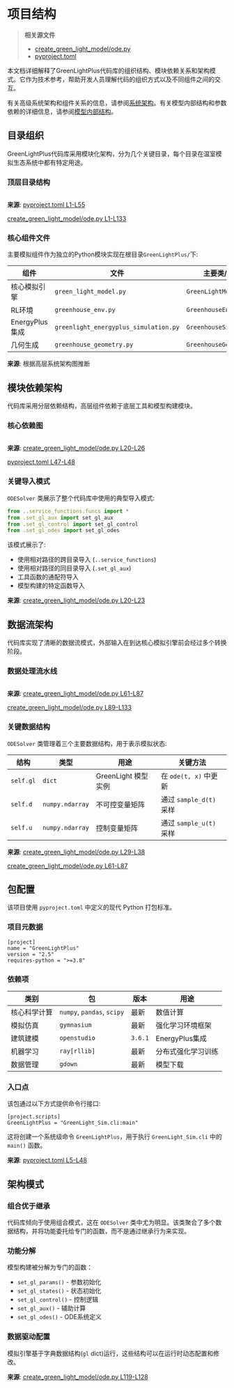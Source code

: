 # 项目结构

> **相关源文件**
> * [create_green_light_model/ode.py](https://github.com/greenpeer/GreenLightPlus/blob/262399d9/create_green_light_model/ode.py)
> * [pyproject.toml](https://github.com/greenpeer/GreenLightPlus/blob/262399d9/pyproject.toml)

本文档详细解释了GreenLightPlus代码库的组织结构、模块依赖关系和架构模式。它作为技术参考，帮助开发人员理解代码的组织方式以及不同组件之间的交互。

有关高级系统架构和组件关系的信息，请参阅[系统架构](/greenpeer/GreenLightPlus/1.1-system-architecture)。有关模型内部结构和参数依赖的详细信息，请参阅[模型内部结构](/greenpeer/GreenLightPlus/5.2-model-internals)。

## 目录组织

GreenLightPlus代码库采用模块化架构，分为几个关键目录，每个目录在温室模拟生态系统中都有特定用途。

### 顶层目录结构

```

```

**来源**: [pyproject.toml L1-L55](https://github.com/greenpeer/GreenLightPlus/blob/262399d9/pyproject.toml#L1-L55)

 [create_green_light_model/ode.py L1-L133](https://github.com/greenpeer/GreenLightPlus/blob/262399d9/create_green_light_model/ode.py#L1-L133)

### 核心组件文件

主要模拟组件作为独立的Python模块实现在根目录`GreenLightPlus/`下:

| 组件 | 文件 | 主要类/函数 |
| --- | --- | --- |
| 核心模拟引擎 | `green_light_model.py` | `GreenLightModel` |
| RL环境 | `greenhouse_env.py` | `GreenhouseEnv` |
| EnergyPlus集成 | `greenlight_energyplus_simulation.py` | `GreenhouseSimulation` |
| 几何生成 | `greenhouse_geometry.py` | `GreenhouseGeometry` |

**来源**: 根据高层系统架构图推断

## 模块依赖架构

代码库采用分层依赖结构，高层组件依赖于底层工具和模型构建模块。

### 核心依赖图

```

```

**来源**: [create_green_light_model/ode.py L20-L26](https://github.com/greenpeer/GreenLightPlus/blob/262399d9/create_green_light_model/ode.py#L20-L26)

 [pyproject.toml L47-L48](https://github.com/greenpeer/GreenLightPlus/blob/262399d9/pyproject.toml#L47-L48)

### 关键导入模式

`ODESolver` 类展示了整个代码库中使用的典型导入模式:

```javascript
from ..service_functions.funcs import *
from .set_gl_aux import set_gl_aux
from .set_gl_control import set_gl_control
from .set_gl_odes import set_gl_odes
```

该模式展示了:

* 使用相对路径的跨目录导入 (`..service_functions`)
* 使用相对路径的同目录导入 (`.set_gl_aux`)  
* 工具函数的通配符导入
* 模型构建的特定函数导入

**来源**: [create_green_light_model/ode.py L20-L23](https://github.com/greenpeer/GreenLightPlus/blob/262399d9/create_green_light_model/ode.py#L20-L23)

## 数据流架构

代码库实现了清晰的数据流模式，外部输入在到达核心模拟引擎前会经过多个转换阶段。

### 数据处理流水线

```

```

**来源**: [create_green_light_model/ode.py L61-L87](https://github.com/greenpeer/GreenLightPlus/blob/262399d9/create_green_light_model/ode.py#L61-L87)

 [create_green_light_model/ode.py L89-L133](https://github.com/greenpeer/GreenLightPlus/blob/262399d9/create_green_light_model/ode.py#L89-L133)

### 关键数据结构

`ODESolver` 类管理着三个主要数据结构，用于表示模拟状态:

| 结构 | 类型 | 用途 | 关键方法 |
| --- | --- | --- | --- |
| `self.gl` | `dict` | GreenLight 模型实例 | 在 `ode(t, x)` 中更新 |
| `self.d` | `numpy.ndarray` | 不可控变量矩阵 | 通过 `sample_d(t)` 采样 |
| `self.u` | `numpy.ndarray` | 控制变量矩阵 | 通过 `sample_u(t)` 采样 |

**来源**: [create_green_light_model/ode.py L29-L38](https://github.com/greenpeer/GreenLightPlus/blob/262399d9/create_green_light_model/ode.py#L29-L38)

 [create_green_light_model/ode.py L61-L87](https://github.com/greenpeer/GreenLightPlus/blob/262399d9/create_green_light_model/ode.py#L61-L87)

## 包配置

该项目使用 `pyproject.toml` 中定义的现代 Python 打包标准。

### 项目元数据

```
[project]
name = "GreenLightPlus"
version = "2.5"
requires-python = ">=3.8"
```

### 依赖项

| 类别 | 包 | 版本 | 用途 |
| --- | --- | --- | --- |
| 核心科学计算 | `numpy`, `pandas`, `scipy` | 最新 | 数值计算 |
| 模拟仿真 | `gymnasium` | 最新 | 强化学习环境框架 |
| 建筑建模 | `openstudio` | `3.6.1` | EnergyPlus集成 |
| 机器学习 | `ray[rllib]` | 最新 | 分布式强化学习训练 |
| 数据管理 | `gdown` | 最新 | 模型下载 |

### 入口点

该包通过以下方式提供命令行接口:

```
[project.scripts]
GreenLightPlus = "GreenLight_Sim.cli:main"
```

这将创建一个系统级命令 `GreenLightPlus`，用于执行 `GreenLight_Sim.cli` 中的 `main()` 函数。

**来源**: [pyproject.toml L5-L48](https://github.com/greenpeer/GreenLightPlus/blob/262399d9/pyproject.toml#L5-L48)

## 架构模式

### 组合优于继承

代码库倾向于使用组合模式，这在 `ODESolver` 类中尤为明显。该类聚合了多个数据结构，并将功能委托给专门的函数，而不是通过继承行为来实现。

### 功能分解

模型构建被分解为专门的函数：

* `set_gl_params()` - 参数初始化
* `set_gl_states()` - 状态初始化  
* `set_gl_control()` - 控制逻辑
* `set_gl_aux()` - 辅助计算
* `set_gl_odes()` - ODE系统定义

### 数据驱动配置

模拟引擎基于字典数据结构(`gl` dict)运行，这些结构可以在运行时动态配置和修改。

**来源**: [create_green_light_model/ode.py L119-L128](https://github.com/greenpeer/GreenLightPlus/blob/262399d9/create_green_light_model/ode.py#L119-L128)